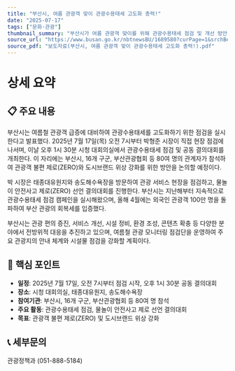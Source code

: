 ```yaml
---
title: "부산시, 여름 관광객 맞이 관광수용태세 고도화 총력!"
date: "2025-07-17"
tags: ["문화·관광"]
thumbnail_summary: "부산시가 여름 관광객 맞이를 위해 관광수용태세 점검 및 개선 방안을 발표했습니다."
source_url: "https://www.busan.go.kr/nbtnewsBU/1689580?curPage=1&srchBeginDt=&srchEndDt=&srchKey=&srchText="
source_pdf: "보도자료(부산시, 여름 관광객 맞이 관광수용태세 고도화 총력!).pdf"
---
```


# 상세 요약

## 📋 주요 내용
부산시는 여름철 관광객 급증에 대비하여 관광수용태세를 고도화하기 위한 점검을 실시한다고 발표했다. 2025년 7월 17일(목) 오전 7시부터 박형준 시장이 직접 현장 점검에 나서며, 이날 오후 1시 30분 시청 대회의실에서 관광수용태세 점검 및 공동 결의대회를 개최한다. 이 자리에는 부산시, 16개 구군, 부산관광협회 등 80여 명의 관계자가 참석하여 관광객 불편 제로(ZERO)와 도시브랜드 위상 강화를 위한 방안을 논의할 예정이다.

박 시장은 태종대유원지와 송도해수욕장을 방문하여 관광 서비스 현장을 점검하고, 물놀이 안전사고 제로(ZERO) 선언 결의대회를 진행한다. 부산시는 지난해부터 지속적으로 관광수용태세 점검 캠페인을 실시해왔으며, 올해 4월에는 외국인 관광객 100만 명을 돌파하여 부산 관광의 회복세를 입증했다.

부산시는 관광 편의 증진, 서비스 개선, 시설 정비, 환경 조성, 콘텐츠 확충 등 다양한 분야에서 전방위적 대응을 추진하고 있으며, 여름철 관광 모니터링 점검단을 운영하여 주요 관광지의 안내 체계와 시설물 점검을 강화할 계획이다.

## 🎯 핵심 포인트
- **일정**: 2025년 7월 17일, 오전 7시부터 점검 시작, 오후 1시 30분 공동 결의대회
- **장소**: 시청 대회의실, 태종대유원지, 송도해수욕장
- **참여기관**: 부산시, 16개 구군, 부산관광협회 등 80여 명 참석
- **주요 활동**: 관광수용태세 점검, 물놀이 안전사고 제로 선언 결의대회
- **목표**: 관광객 불편 제로(ZERO) 및 도시브랜드 위상 강화

## 📞 세부문의
관광정책과 (051-888-5184)